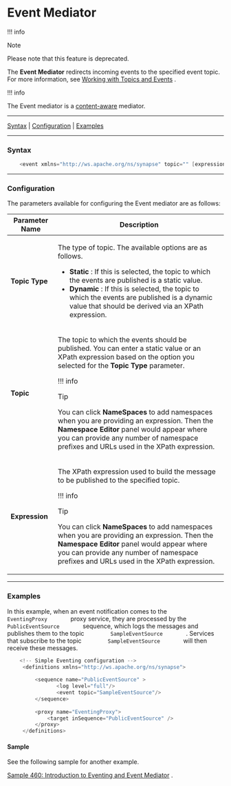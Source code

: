 # Event Mediator

!!! info

Note

Please note that this feature is deprecated.


  

The **Event Mediator** redirects incoming events to the specified event
topic. For more information, see [Working with Topics and
Events](https://docs.wso2.com/display/EI650/Working+with+Topics+and+Events)
.

!!! info

The Event mediator is a
[content-aware](ESB-Mediators_119131045.html#ESBMediators-Content-awareness)
mediator.


------------------------------------------------------------------------

[Syntax](#EventMediator-Syntax) \|
[Configuration](#EventMediator-Configuration) \|
[Examples](#EventMediator-Examples)

------------------------------------------------------------------------

### Syntax

``` java
    <event xmlns="http://ws.apache.org/ns/synapse" topic="" [expression=""] />
```

------------------------------------------------------------------------

### Configuration

The parameters available for configuring the Event mediator are as
follows:

<table>
<thead>
<tr class="header">
<th>Parameter Name</th>
<th>Description</th>
</tr>
</thead>
<tbody>
<tr class="odd">
<td><strong>Topic Type</strong></td>
<td><p>The type of topic. The available options are as follows.</p>
<ul>
<li><strong>Static</strong> : If this is selected, the topic to which the events are published is a static value.</li>
<li><strong>Dynamic</strong> : If this is selected, the topic to which the events are published is a dynamic value that should be derived via an XPath expression.</li>
</ul></td>
</tr>
<tr class="even">
<td><strong>Topic</strong></td>
<td><div class="content-wrapper">
<p>The topic to which the events should be published. You can enter a static value or an XPath expression based on the option you selected for the <strong>Topic Type</strong> parameter.</p>
!!! info
<p>Tip</p>
<p>You can click <strong>NameSpaces</strong> to add namespaces when you are providing an expression. Then the <strong>Namespace Editor</strong> panel would appear where you can provide any number of namespace prefixes and URLs used in the XPath expression.</p>

</div></td>
</tr>
<tr class="odd">
<td><strong>Expression</strong></td>
<td><div class="content-wrapper">
<p>The XPath expression used to build the message to be published to the specified topic.</p>
!!! info
<p>Tip</p>
<p>You can click <strong>NameSpaces</strong> to add namespaces when you are providing an expression. Then the <strong>Namespace Editor</strong> panel would appear where you can provide any number of namespace prefixes and URLs used in the XPath expression.</p>

</div></td>
</tr>
</tbody>
</table>

  

------------------------------------------------------------------------

### Examples

In this example, when an event notification comes to the
`         EventingProxy        ` proxy service, they are processed by
the `         PublicEventSource        ` sequence, which logs the
messages and publishes them to the topic
`         SampleEventSource        ` . Services that subscribe to the
topic `         SampleEventSource        ` will then receive these
messages.

``` java
    <!-- Simple Eventing configuration -->
     <definitions xmlns="http://ws.apache.org/ns/synapse">
    
         <sequence name="PublicEventSource" >
                <log level="full"/>
                <event topic="SampleEventSource"/>
         </sequence>
    
         <proxy name="EventingProxy">
             <target inSequence="PublicEventSource" />
         </proxy>
     </definitions>
```

#### Sample

See the following sample for another example.

[Sample 460: Introduction to Eventing and Event
Mediator](https://docs.wso2.com/display/EI6xx/Sample+460%3A+Introduction+to+Eventing+and+Event+Mediator)
.

